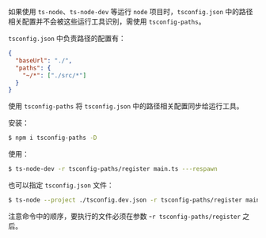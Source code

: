 如果使用 `ts-node`、`ts-node-dev` 等运行 `node` 项目时，`tsconfig.json` 中的路径相关配置并不会被这些运行工具识别，需使用 `tsconfig-paths`。

`tsconfig.json` 中负责路径的配置有：

~~~json
{
  "baseUrl": "./",
  "paths": {
    "~/*": ["./src/*"]
  }
}
~~~

使用 `tsconfig-paths` 将 `tsconfig.json` 中的路径相关配置同步给运行工具。

安装：

~~~bash
$ npm i tsconfig-paths -D
~~~

使用：

~~~bash
$ ts-node-dev -r tsconfig-paths/register main.ts ---respawn
~~~

也可以指定 `tsconfig.json` 文件：

~~~bash
$ ts-node --project ./tsconfig.dev.json -r tsconfig-paths/register main.ts
~~~

注意命令中的顺序，要执行的文件必须在参数 -`r tsconfig-paths/register` 之后。